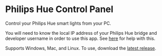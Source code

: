 # Philips Hue Control Panel

Control your Philips Hue smart lights from your PC.

You will need to know the local IP address of your Philips Hue bridge and developer username in order to use this app. See [here](https://developers.meethue.com/develop/get-started) for help with this.

Supports Windows, Mac, and Linux. To use, download the [latest release](https://github.com/cdleveille/phue/releases/latest).
